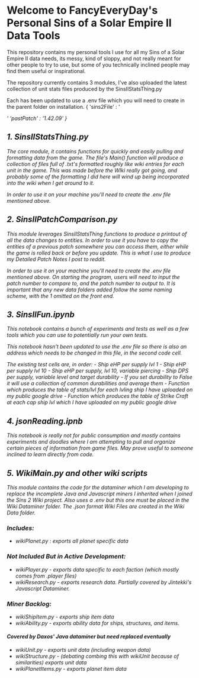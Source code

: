 # Welcome to FancyEveryDay's Personal Sins of a Solar Empire II Data Tools

This repository contains my personal tools I use for all my Sins of a Solar Empire II data needs, its messy, kind of sloppy, and not really meant for other people to try to use, but some of you technically inclined people may find them useful or inspirational.

The repository currently contains 3 modules, I've also uploaded the latest collection of unit stats files produced by the SinsIIStatsThing.py

Each has been updated to use a .env file which you will need to create in the parent folder on installation.
{
   'sins2File' : '<Address to sins2 file here>'
   'pastPatch' : '1.42.09'
}

## 1. SinsIIStatsThing.py
   
   The core module, it contains functions for quickly and easily pulling and formatting data from the game.
   The file's Main() function will produce a collection of files full of .txt's formatted roughly like wiki entries for each unit in the game.
   This was made before the WIki really got going, and probably some of the formatting I did here will wind up being incorporated into the wiki when I get around to it.

   In order to use it on your machine you'll need to create the .env file mentioned above.
   
## 2. SinsIIPatchComparison.py
   
   This module leverages SinsIIStatsThing functions to produce a printout of all the data changes to entities.
   In order to use it you have to copy the entities of a previous patch somewhere you can access them, either while the game is rolled back or before you update.
   This is what I use to produce my Detailed Patch Notes I post to reddit.

   In order to use it on your machine you'll need to create the .env file mentioned above. On starting the program, users will need to input the patch number to compare to, and the patch number to    output to. It is important that any new data folders added follow the same naming scheme, with the 1 omitted on the front end.

## 3. SinsIIFun.ipynb
   This notebook contains a bunch of experiments and tests as well as a few tools which you can use to potentially run your own tests.

   This notebook hasn't been updated to use the .env file so there is also an address which needs to be changed in this file, in the second code cell.

   The existing test cells are, in order:
      - Ship eHP per supply lvl 1
      - Ship eHP per supply lvl 10
      - Ship eHP per supply, lvl 10, variable piercing
      - Ship  DPS per supply, variable level and target durability - If you set durability to False it will use a collection of common durabilities and average them
      - Function which produces the table of stats/lvl for each lvling ship I have uploaded on my public google drive
      - Function which produces the table of Strike Craft at each cap ship lvl which I have uploaded on my public google drive 

## 4. jsonReading.ipnb
   This notebook is really not for public consumption and mostly contains experiments and doodles where I am attempting to pull and organize certain pieces of information from game files. May prove useful to someone inclined to learn directly from code.

## 5. WikiMain.py and other wiki scripts

   This module contains the code for the dataminer which I am developing to replace the incomplete Java and Javascript miners I inherited when I joined the Sins 2 Wiki project. Also uses a .env       but this one must be placed in the Wiki Dataminer folder. The .json format Wiki Files are created in the Wiki Data folder.

   ### Includes:
   - wikiPlanet.py : exports all planet specific data

   ### Not Included But in Active Development:
   - wikiPlayer.py - exports data specific to each faction (which mostly comes from .player files)
   - wikiResearch.py - exports research data. Partially covered by Jintekki's Javascript Dataminer.

   ### Miner Backlog:
   - wikiShipItem.py - exports ship item data
   - wikiAbility.py - exports ability data for ships, structures, and items.
   
   #### Covered by Daxos' Java dataminer but need replaced eventually
   - wikiUnit.py - exports unit data (including weapon data)
   - wikiStructure.py - (debating combing this with wikiUnit because of similarities) exports unit data
   - wikiPlanetItems.py - exports planet item data

   
